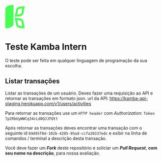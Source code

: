 ![Kamba](app-logo.png)
# Teste Kamba Intern
O teste pode ser feita em qualquer linguagem de programação da sua escolha. 

## Listar transações
Listar as transações de um usuário. Deves fazer uma requisição ao API e retornar as transações em formato json. 
url da API: https://kamba-api-staging.herokuapp.com/v1/users/activities

Para retornar as transações use um ``` HTTP header ``` com *Authorization*: ```Token 7p2RbUyWWCq34cLd8QJJFQtt```

Após retornar as transações deves encontrar uma transação com o seguinte id ``` 69d95f8d-102b-4205-95ad-ccfa20337edc ``` e
exibir na linha de comandos / terminal a descrição desta transação. 

Você deve fazer um ***Fork*** deste repositório e soliciar um ***Pull Request***, **com seu nome na descrição**, para nossa avaliação.